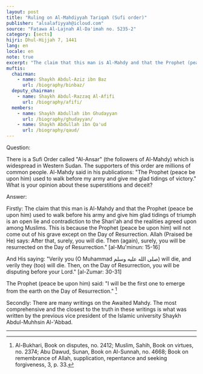 ```yaml
---
layout: post
title: "Ruling on Al-Mahdiyyah Tariqah (Sufi order)"
publisher: "alsalafiyyah@icloud.com"
source: "Fatawa Al-Lajnah Al-Da'imah no. 5235-2"
category: [sects]
hijri: Dhul-Hijjah 7, 1441
lang: en
locale: en
note: true
excerpt: "The claim that this man is Al-Mahdy and that the Prophet (peace be upon him) used to walk before his army and give him glad tidings of triumph is an open lie and contradiction to the Shari'ah and the realities agreed upon among Muslims."
muftis:
  chairman: 
    - name: Shaykh Abdul-Aziz ibn Baz
      url: /biography/binbaz/
  deputy_chairman:
    - name: Shaykh Abdul-Razzaq Al-Afifi
      url: /biography/afifi/
  members: 
    - name: Shaykh Abdullah ibn Ghudayyan
      url: /biography/ghudayyan/
    - name: Shaykh Abdullah ibn Qa'ud
      url: /biography/qaud/
---
```


Question: 

There is a Sufi Order called "Al-Ansar" (the followers of Al-Mahdy) which is widespread in Western Sudan. The supporters of this order are millions of common people. Al-Mahdy said in his publications: "The Prophet (peace be upon him) used to walk before my army and give me glad tidings of victory." What is your opinion about these superstitions and deceit?

Answer:

Firstly: The claim that this man is Al-Mahdy and that the Prophet (peace be upon him) used to walk before his army and give him glad tidings of triumph is an open lie and contradiction to the Shari'ah and the realities agreed upon among Muslims. This is because the Prophet (peace be upon him) will not come out of his grave except on the Day of Resurrection. Allah (Praised be He) says: After that, surely, you will die. Then (again), surely, you will be resurrected on the Day of Resurrection." [al-Mu'minun: 15-16] 

And His saying: "Verily you (O Muhammad صلى الله عليه وسلم) will die, and verily they (too) will die. Then, on the Day of Resurrection, you will be disputing before your Lord." [al-Zumar: 30-31]

The Prophet (peace be upon him) said: "I will be the first one to emerge from the earth on the Day of Resurrection." [^1]

Secondly: There are many writings on the Awaited Mahdy. The most comprehensive and the closest to the truth in these writings is what was written by the previous vice president of the Islamic university Shaykh Abdul-Muhhsin Al-'Abbad.

---

[^1]: Al-Bukhari, Book on disputes, no. 2412; Muslim, Sahih, Book on virtues, no. 2374; Abu Dawud, Sunan, Book on Al-Sunnah, no. 4668; Book on remembrance of Allah, supplication, repentance and seeking forgiveness, 3, p. 33.


